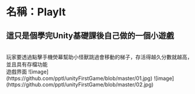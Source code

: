 # 名稱：PlayIt
##  這只是個學完Unity基礎課後自己做的一個小遊戲
<br>
玩家要透過點擊手機熒幕幫助小怪獸跳過會移動的梯子，存活得越久分數就越高，並且具有存檔功能
<br>
遊戲界面
![image](https://github.com/pptl/unityFirstGame/blob/master/01.jpg)
![image](https://github.com/pptl/unityFirstGame/blob/master/02.jpg)


